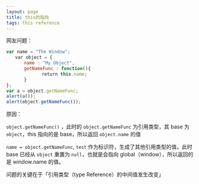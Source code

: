 ```yaml
---
layout: page
title: this的指向
tags: this reference
---
```


网友问题：

```javascript
var name = "The Window";   
　　var object = {  
　　　　name : "My Object",  
　　　　getNameFunc : function(){  
　　　　　　　　return this.name;  
　　　　}   
};  
var a = object.getNameFunc;
alert(a());
alert(object.getNameFunc());
```

原因：

`object.getNameFunc()` ，此时的 `object.getNameFunc` 为引用类型，其 base 为 `object`，this 指向的是 base，所以返回 `object.name` 的值

`name = object.getNameFunc`, `test` 作为标识符，生成了其他引用类型的值，此时 base 已经从 `object` 重置为 `null`，也就是会指向 global（window），所以返回的是 window.name 的值。

问题的关键在于「引用类型（type Reference）的中间值发生改变」

